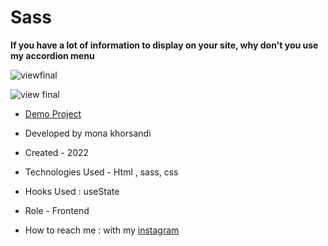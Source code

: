 # Sass

**If you have a lot of information to display on your site, why don't you use my accordion menu**

![viewfinal](https://user-images.githubusercontent.com/109727844/204102879-086fee63-9bda-43b2-a1aa-49879c3f2d39.jpg)

![view final](https://user-images.githubusercontent.com/109727844/204102930-fac80657-4d16-4816-b476-a88e984abefe.jpg)

- [Demo Project](https://moona-web.github.io/Sass/)

- Developed by mona khorsandi

- Created - 2022

- Technologies Used - Html , sass, css 

- Hooks Used : useState 

- Role - Frontend

- How to reach me : with my [instagram](https://www.instagram.com/moonaa_web?r=nametag) 
